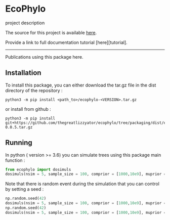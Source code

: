 # EcoPhylo

project description

The source for this project is available [here][src].

Provide a link to full documentation tutorial [here][tutorial]. 

----

Publications using this package here. 

[src]: https://github.com/thegreatlizzyator/ecophylo

## Installation ##

To install this package, you can either download the tar.gz file in the dist directory of the repository :
```shell
python3 -m pip install <path_to>/ecophylo-<VERSION>.tar.gz
``` 
or install from github :
```shell
python3 -m pip install git+https://github.com/thegreatlizzyator/ecophylo/tree/packaging/dist/ecophylo-0.0.5.tar.gz
```

## Running ##

In python ( version >= 3.6) you can simulate trees using this package main function :

```python
from ecophylo import dosimuls
dosimuls(nsim = 5, sample_size = 100, comprior = [1000,10e9], muprior = [1e-6] , verbose = True)
```

Note that there is random event during the simulation that you can control by setting a seed :
```python
np.random.seed(42)
dosimuls(nsim = 5, sample_size = 100, comprior = [1000,10e9], muprior = [1e-6] , verbose = True)
np.random.seed(42)
dosimuls(nsim = 5, sample_size = 100, comprior = [1000,10e9], muprior = [1e-6] , verbose = True)
```
